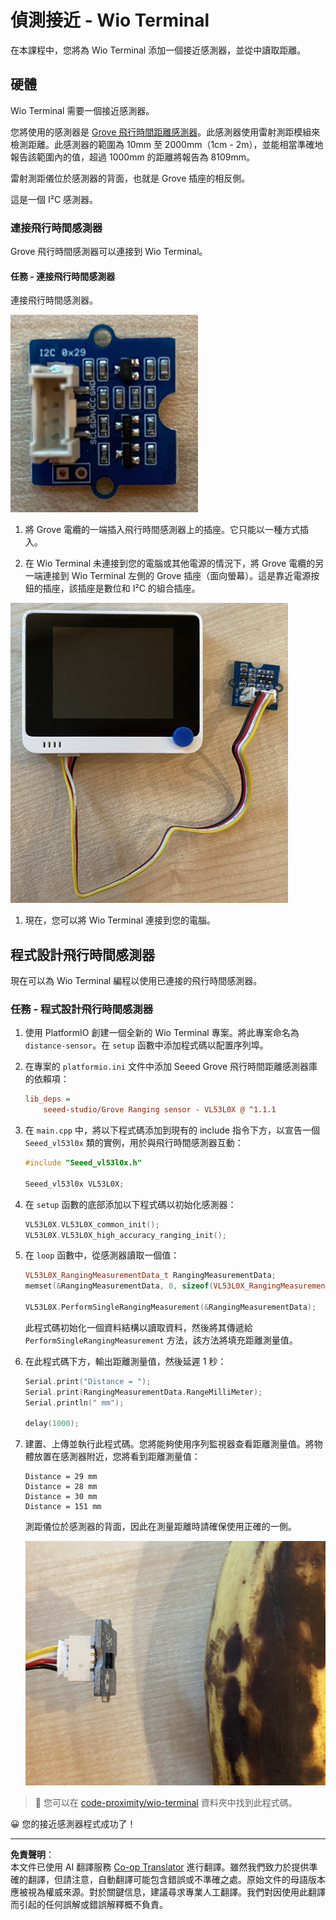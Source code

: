 <!--
CO_OP_TRANSLATOR_METADATA:
{
  "original_hash": "288aebb0c59f7be1d2719b8f9660a313",
  "translation_date": "2025-08-26T22:10:16+00:00",
  "source_file": "4-manufacturing/lessons/4-trigger-fruit-detector/wio-terminal-proximity.md",
  "language_code": "mo"
}
-->
# 偵測接近 - Wio Terminal

在本課程中，您將為 Wio Terminal 添加一個接近感測器，並從中讀取距離。

## 硬體

Wio Terminal 需要一個接近感測器。

您將使用的感測器是 [Grove 飛行時間距離感測器](https://www.seeedstudio.com/Grove-Time-of-Flight-Distance-Sensor-VL53L0X.html)。此感測器使用雷射測距模組來檢測距離。此感測器的範圍為 10mm 至 2000mm（1cm - 2m），並能相當準確地報告該範圍內的值，超過 1000mm 的距離將報告為 8109mm。

雷射測距儀位於感測器的背面，也就是 Grove 插座的相反側。

這是一個 I²C 感測器。

### 連接飛行時間感測器

Grove 飛行時間感測器可以連接到 Wio Terminal。

#### 任務 - 連接飛行時間感測器

連接飛行時間感測器。

![Grove 飛行時間感測器](../../../../../translated_images/grove-time-of-flight-sensor.d82ff2165bfded9f485de54d8d07195a6270a602696825fca19f629ddfe94e86.mo.png)

1. 將 Grove 電纜的一端插入飛行時間感測器上的插座。它只能以一種方式插入。

1. 在 Wio Terminal 未連接到您的電腦或其他電源的情況下，將 Grove 電纜的另一端連接到 Wio Terminal 左側的 Grove 插座（面向螢幕）。這是靠近電源按鈕的插座，該插座是數位和 I²C 的組合插座。

![Grove 飛行時間感測器連接到左側插座](../../../../../translated_images/wio-time-of-flight-sensor.c4c182131d2ea73df67febd004dc0313d271013d016be9c47e7da4d77c6c20a8.mo.png)

1. 現在，您可以將 Wio Terminal 連接到您的電腦。

## 程式設計飛行時間感測器

現在可以為 Wio Terminal 編程以使用已連接的飛行時間感測器。

### 任務 - 程式設計飛行時間感測器

1. 使用 PlatformIO 創建一個全新的 Wio Terminal 專案。將此專案命名為 `distance-sensor`。在 `setup` 函數中添加程式碼以配置序列埠。

1. 在專案的 `platformio.ini` 文件中添加 Seeed Grove 飛行時間距離感測器庫的依賴項：

    ```ini
    lib_deps =
        seeed-studio/Grove Ranging sensor - VL53L0X @ ^1.1.1
    ```

1. 在 `main.cpp` 中，將以下程式碼添加到現有的 include 指令下方，以宣告一個 `Seeed_vl53l0x` 類的實例，用於與飛行時間感測器互動：

    ```cpp
    #include "Seeed_vl53l0x.h"
    
    Seeed_vl53l0x VL53L0X;
    ```

1. 在 `setup` 函數的底部添加以下程式碼以初始化感測器：

    ```cpp
    VL53L0X.VL53L0X_common_init();
    VL53L0X.VL53L0X_high_accuracy_ranging_init();
    ```

1. 在 `loop` 函數中，從感測器讀取一個值：

    ```cpp
    VL53L0X_RangingMeasurementData_t RangingMeasurementData;
    memset(&RangingMeasurementData, 0, sizeof(VL53L0X_RangingMeasurementData_t));

    VL53L0X.PerformSingleRangingMeasurement(&RangingMeasurementData);
    ```

    此程式碼初始化一個資料結構以讀取資料，然後將其傳遞給 `PerformSingleRangingMeasurement` 方法，該方法將填充距離測量值。

1. 在此程式碼下方，輸出距離測量值，然後延遲 1 秒：

    ```cpp
    Serial.print("Distance = ");
    Serial.print(RangingMeasurementData.RangeMilliMeter);
    Serial.println(" mm");

    delay(1000);
    ```

1. 建置、上傳並執行此程式碼。您將能夠使用序列監視器查看距離測量值。將物體放置在感測器附近，您將看到距離測量值：

    ```output
    Distance = 29 mm
    Distance = 28 mm
    Distance = 30 mm
    Distance = 151 mm
    ```

    測距儀位於感測器的背面，因此在測量距離時請確保使用正確的一側。

    ![飛行時間感測器背面的測距儀指向一根香蕉](../../../../../translated_images/time-of-flight-banana.079921ad8b1496e4525dc26b4cdc71a076407aba3e72ba113ba2e38febae92c5.mo.png)

> 💁 您可以在 [code-proximity/wio-terminal](../../../../../4-manufacturing/lessons/4-trigger-fruit-detector/code-proximity/wio-terminal) 資料夾中找到此程式碼。

😀 您的接近感測器程式成功了！

---

**免責聲明**：  
本文件已使用 AI 翻譯服務 [Co-op Translator](https://github.com/Azure/co-op-translator) 進行翻譯。雖然我們致力於提供準確的翻譯，但請注意，自動翻譯可能包含錯誤或不準確之處。原始文件的母語版本應被視為權威來源。對於關鍵信息，建議尋求專業人工翻譯。我們對因使用此翻譯而引起的任何誤解或錯誤解釋概不負責。